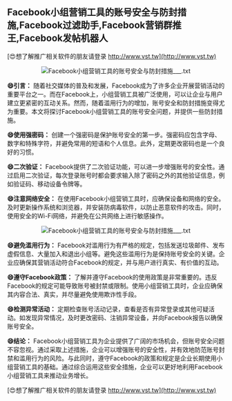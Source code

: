 ## **Facebook小组营销工具的账号安全与防封措施,Facebook过滤助手,Facebook营销群推王,Facebook发帖机器人**

[😍想了解推广相关软件的朋友请登录 http://www.vst.tw](http://www.vst.tw)

 <center><img src="https://vst.tw/MP4/tuiguang/png/1.png" alt="Facebook小组营销工具的账号安全与防封措施___.txt"></center>

**😄引言：**
随着社交媒体的普及和发展，Facebook成为了许多企业开展营销活动的重要平台之一。而在Facebook上，小组营销工具被广泛使用，可以让企业与用户建立更紧密的互动关系。然而，随着滥用行为的增加，账号安全和防封措施变得尤为重要。本文将探讨Facebook小组营销工具的账号安全问题，并提供一些防封措施。

**😄使用强密码：**
创建一个强密码是保护账号安全的第一步。强密码应包含字母、数字和特殊字符，并避免常用的短语和个人信息。此外，定期更改密码也是一个良好的习惯。

**😄二次验证：**
Facebook提供了二次验证功能，可以进一步增强账号的安全性。通过启用二次验证，每次登录账号时都会要求输入除了密码之外的其他验证信息，例如验证码、移动设备令牌等。

**😄注意网络安全：**
在使用Facebook小组营销工具时，应确保设备和网络的安全。及时更新操作系统和浏览器，并安装防病毒软件，以防止恶意软件的攻击。同时，使用安全的Wi-Fi网络，并避免在公共网络上进行敏感操作。

 <center><img src="https://vst.tw/MP4/tuiguang/png/6.png" alt="Facebook小组营销工具的账号安全与防封措施___.txt"></center>

**😄避免滥用行为：**
Facebook对滥用行为有严格的规定，包括发送垃圾邮件、发布虚假信息、大量加入和退出小组等。避免这些滥用行为是保持账号安全的关键。企业应确保其营销活动符合Facebook的规定，并与用户进行真实、有价值的互动。

**😄遵守Facebook政策：**
了解并遵守Facebook的使用政策是非常重要的。违反Facebook的规定可能导致账号被封禁或限制。使用小组营销工具时，企业应确保其内容合法、真实，并尽量避免使用欺诈性手段。

**😄检测异常活动：**
定期检查账号活动记录，查看是否有异常登录或其他可疑活动。如发现异常情况，及时更改密码、注销异常设备，并向Facebook报告以确保账号安全。

**😄结论：**
Facebook小组营销工具为企业提供了广阔的市场机会，但账号安全问题不容忽视。通过采取上述措施，企业可以增强账号的安全性，并有效地防范账号封禁和滥用行为的风险。与此同时，遵守Facebook的政策和规定是企业长期使用小组营销工具的基础。通过综合运用这些安全措施，企业可以更好地利用Facebook小组营销工具来推动业务增长。

[😍想了解推广相关软件的朋友请登录 http://www.vst.tw](http://www.vst.tw)



